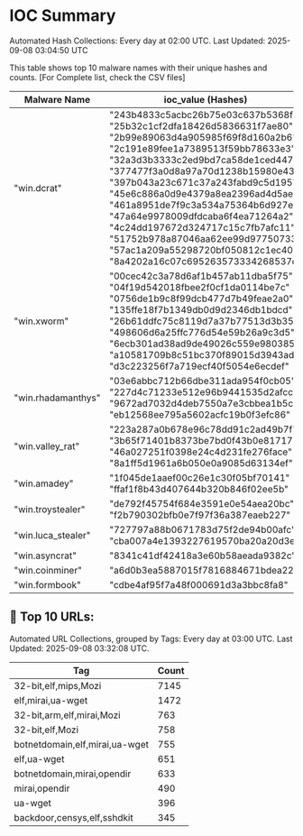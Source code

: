# IOC Summary

Automated Hash Collections: Every day at 02:00 UTC. Last Updated: 2025-09-08 03:04:50 UTC

This table shows top 10 malware names with their unique hashes and counts. [For Complete list, check the CSV files]

| Malware Name | ioc_value (Hashes) | Count |
|--------------|--------------------|-------|
|  "win.dcrat" |  "243b4833c5acbc26b75e03c637b5368f"<br> "25b32c1cf2dfa18426d5836631f7ae80"<br> "2b99e89063d4a905985f69f8d160a2b6"<br> "2c191e89fee1a7389513f59bb78633e3"<br> "32a3d3b3333c2ed9bd7ca58de1ced447"<br> "377477f3a0d8a97a70d1238b15980e43"<br> "397b043a23c671c37a243fabd9c5d195"<br> "45e6c886a0d9e4379a8ea2396ad4d5ae"<br> "461a8951de7f9c3a534a75364b6d927e"<br> "47a64e9978009dfdcaba6f4ea71264a2"<br> "4c24dd197672d324717c15c7fb7afc11"<br> "51752b978a87046aa62ee99d97750733"<br> "57ac1a209a55298720bf050812c1ec40"<br> "8a4202a16c07c695263573334268537d" | 14 |
|  "win.xworm" |  "00cec42c3a78d6af1b457ab11dba5f75"<br> "04f19d542018fbee2f0cf1da0114be7c"<br> "0756de1b9c8f99dcb477d7b49feae2a0"<br> "135ffe18f7b1349db0d9d2346db1bdcd"<br> "26b61ddfc75c8119d7a37b77513d3b35"<br> "498606d6a25ffc776d54e59b26a9c3d5"<br> "6ecb301ad38ad9de49026c559e980385"<br> "a10581709b8c51bc370f89015d3943ad"<br> "d3c223256f7a719ecf40f5054e6ecdef" | 9 |
|  "win.rhadamanthys" |  "03e6abbc712b66dbe311ada954f0cb05"<br> "227d4c71233e512e96b9441535d2afcc"<br> "9672ad7032d4deb7550a7e3cbbea1b5c"<br> "eb12568ee795a5602acfc19b0f3efc86" | 4 |
|  "win.valley_rat" |  "223a287a0b678e96c78dd91c2ad49b7f"<br> "3b65f71401b8373be7bd0f43b0e81717"<br> "46a027251f0398e24c4d231fe276face"<br> "8a1ff5d1961a6b050e0a9085d63134ef" | 4 |
|  "win.amadey" |  "1f045de1aaef00c26e1c30f05bf70141"<br> "ffaf1f8b43d407644b320b846f02ee5b" | 2 |
|  "win.troystealer" |  "de792f45754f684e3591e0e54aea20bc"<br> "f2b790302bfb0e7f97f36a387eaeb227" | 2 |
|  "win.luca_stealer" |  "727797a88b0671783d75f2de94b00afc"<br> "cba007a4e1393227619570ba20a20d3e" | 2 |
|  "win.asyncrat" |  "8341c41df42418a3e60b58aeada9382c" | 1 |
|  "win.coinminer" |  "a6d0b3ea5887015f7816884671bdea22" | 1 |
|  "win.formbook" |  "cdbe4af95f7a48f000691d3a3bbc8fa8" | 1 |

<!-- url_summary_start -->
## 🔗 Top 10 URLs:

Automated URL Collections, grouped by Tags: Every day at 03:00 UTC. Last Updated: 2025-09-08 03:32:08 UTC.

| Tag | Count |
|-----|-------|
| 32-bit,elf,mips,Mozi | 7145 |
| elf,mirai,ua-wget | 1472 |
| 32-bit,arm,elf,mirai,Mozi | 763 |
| 32-bit,elf,Mozi | 758 |
| botnetdomain,elf,mirai,ua-wget | 755 |
| elf,ua-wget | 651 |
| botnetdomain,mirai,opendir | 633 |
| mirai,opendir | 490 |
| ua-wget | 396 |
| backdoor,censys,elf,sshdkit | 345 |
<!-- url_summary_end -->
